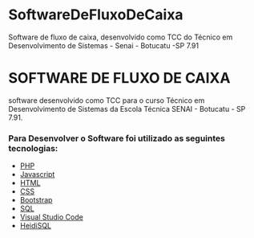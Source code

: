 # SoftwareDeFluxoDeCaixa
Software de fluxo de caixa, desenvolvido como TCC do Técnico em Desenvolvimento de Sistemas - Senai - Botucatu -SP 7.91
# SOFTWARE DE FLUXO DE CAIXA

software desenvolvido como TCC para o curso Técnico em Desenvolvimento de Sistemas da Escola Técnica SENAI - Botucatu - SP 7.91.

### Para Desenvolver o Software foi utilizado as seguintes tecnologias:

* [PHP](https://www.php.net/)
* [Javascript](https://developer.mozilla.org/pt-BR/docs/Web/JavaScript)
* [HTML](https://developer.mozilla.org/pt-BR/docs/Web/HTML)
* [CSS](https://developer.mozilla.org/pt-BR/docs/Web/CSS)
* [Bootstrap](https://getbootstrap.com/)
* [SQL](https://www.alura.com.br/artigos/o-que-e-sql?gclid=CjwKCAjwkLCkBhA9EiwAka9QRuy_q3iUSOiNHH7We-St2Btbkf8JYfeT2j2r-Q9NJh7aBe0j9mZ6XxoCslkQAvD_BwE)
* [Visual Studio Code](https://code.visualstudio.com/)
* [HeidiSQL](https://www.heidisql.com/)
